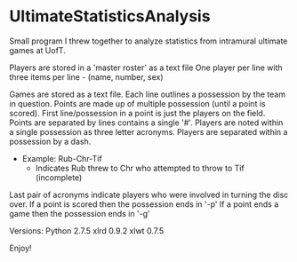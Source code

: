 # UltimateStatisticsAnalysis

Small program I threw together to analyze statistics from intramural ultimate games at UofT.

Players are stored in a 'master roster' as a text file One player per line with three items per line - (name, number, sex)

Games are stored as a text file.
Each line outlines a possession by the team in question. 
Points are made up of multiple possession (until a point is scored). 
First line/possession in a point is just the players on the field.
Points are separated by lines contains a single '#'.
Players are noted within a single possession as three letter acronyms.
Players are separated within a possession by a dash.
  - Example: Rub-Chr-Tif 
    - Indicates Rub threw to Chr who attempted to throw to Tif (incomplete)

Last pair of acronyms indicate players who were involved in turning the disc over.
If a point is scored then the possession ends in '-p' If a point ends a game then the possession ends in '-g'

Versions:
Python 2.7.5
xlrd 0.9.2
xlwt 0.7.5

Enjoy!
